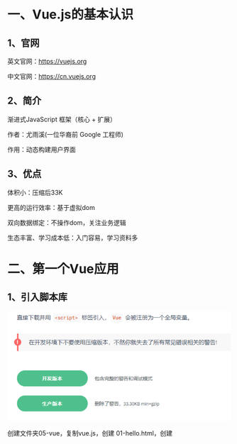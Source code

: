 # 一、Vue.js的基本认识

## 1、官网

英文官网：https://vuejs.org

中文官网：https://cn.vuejs.org

## 2、简介

渐进式JavaScript 框架（核心 + 扩展）

作者：尤雨溪(一位华裔前 Google 工程师) 

作用：动态构建用户界面

## 3、优点

体积小：压缩后33K

更高的运行效率：基于虚拟dom

双向数据绑定：不操作dom，关注业务逻辑

生态丰富、学习成本低：入门容易，学习资料多

# 二、第一个Vue应用

## 1、引入脚本库

![img](https://raw.githubusercontent.com/Eneru7/img/main/img_folder/ea72c8ba-1862-4380-8e34-17697f790408.png)

创建文件夹05-vue，复制vue.js，创建 01-hello.html，创建<script>标签 

```
<script src="vue.js"></script>
```

## 2、数据绑定



```html
<body>
    <!-- id标识vue作用的范围，绑定的数据必须写在这个div内部 -->
    <div id="app">
        <!-- {{}} 插值表达式，声明式渲染，绑定vue中的data数据 -->
        {{ message }}
    </div>
    <script src="vue.js"></script>
    <script>
        // 创建一个vue对象
        // Vue构造函数的参数是一个配置对象，对象中的key是一些固定的关键字
        new Vue({
            el: '#app', //绑定vue作用的范围，用id选择器选中div
            data: {
                //在data中注册变量，用于视图中的数据绑定
                message: 'Hello Vue!',
            }
        })
    </script>
</body>
```

这就是声明式渲染：Vue.js 的核心是一个允许采用简洁的模板语法来声明式地将数据渲染进 DOM 的系统 

```javascript
data: {
    message: 'Hello Vue!'
}
```

也可以写成

```javascript
data() {
    return {
        message: 'Hello Vue!'
    }
}
```

# 三、数据绑定指令

## 1、数据绑定指令

**step1：**创建 02-数据绑定指令.html

**step2：**引入脚本，创建Vue对象 

```javascript
  <script src="vue.js"></script>
  <script>
    new Vue({
      el: '#app',
      data: {
        company: '尚硅谷',
        site: 'http://www.atguigu.com'
      }
    })
  </script>
```

**step3：**使用数据绑定指令做数据渲染 

```html
<div id="app">
    <a v-bind:href="site" target="_blank">{{company}}</a>
    <input type="text" v-bind:value="company">
</div>
```

v-bind: 指令的简写形式 

```html
<!-- v-bind: 指令的简写形式 : -->
<a :href="site" target="_blank">{{company}}</a>
<input type="text" :value="company">
```

## 2、双向数据绑定指令

**step1：**创建 03-双向数据绑定指令.html

**step2：**将02的代码复制到03

**step3：**将 v-bind:value 修改成 v-model 

```html
<!--  v-bind:value 单向数据绑定  -->
<input type="text" v-bind:value="company">
<!--  v-model 双向数据绑定  -->
<input type="text" v-model="company">
```

### 什么是双向数据绑定？

- 当数据发生变化的时候，视图也会跟着发生变化

- - 数据模型发生了改变，会直接显示在页面上

- 当视图发生变化的时候，数据也会跟着同步变化

- - 用户在页面上的修改，会自动同步到数据模型中去

**注意：**v-model只用于用户交互组件中

# 四、理解MVVM

## 1、安装Vue.js devtools

- 离线安装

先解压Vue.jsDevtools

然后在Chrome中加载已解压的扩展程序

![img](E:/pro/WizNote/My%20Knowledge/temp/d613bc7e-5af7-48ec-bec5-cfe344c41eb0/128/index_files/304efb3a-84c7-4176-adf9-a5747113501e.png)

- 在线安装

先离线安装安装谷歌访问助手

然后在Chrome网上应用商店，搜索Vue.js devtools扩展程序，并安装

- 使用Vue插件

![img](E:/pro/WizNote/My%20Knowledge/temp/d613bc7e-5af7-48ec-bec5-cfe344c41eb0/128/index_files/476b5534-f1f2-4c7d-b29c-471460b493dd.png)

## 2、MVVM

![img](E:/pro/WizNote/My%20Knowledge/temp/d613bc7e-5af7-48ec-bec5-cfe344c41eb0/128/index_files/b46a7d6a-31ed-42d6-a238-2a17fd01a234.png)

# 五、绑定事件监听

创建 04-绑定事件监听.html

使用 v-on 进行事件绑定，v-on:click 表示处理鼠标点击事件，事件调用的方法定义在 vue 对象声明的 methods 节点中 

```html
<body>
  <div id="app">
    <button v-on:click="study">去学习</button>
  </div>
  
  <script src="vue.js"></script>
  <script>
    new Vue({
      el: '#app',
      data: {
        company: '尚硅谷'
      },
      methods: {
        study(){
          alert('我要去' + this.company + '学习')
        }
      }
    })
  </script>
</body>
```

v-on 指令的简写形式 

```html
<!-- v-on: 指令的简写形式 @ -->
<button @click="study">去学习</button>
```

六、计算属性创建 05-计算属性.html例1：模板中使用js表达式 

```html
<body>
    <script src="vue.js"></script>
    <script>
        new Vue({
            el: '#app',
            data: {
                message: 'hello',
            },
        })
    </script>
</body>
```

模板表达式非常便利，但是设计它们的初衷是用于简单运算的。在模板中放入太多的逻辑会难以维护。 

```html
<div id="app">
    <p>原始值: {{ message }}</p>
    <!-- 1、插值数据绑定中使用表达式 -->
    <p>反转消息: {{ message.split('').reverse().join('') }}</p>
</div>
```

所以，对于任何复杂逻辑，你都应当使用计算属性例2：使用计算属性 

```javascript
computed: {
    reversedMessage () {
        console.log('计算属性执行')
        return this.message.split('').reverse().join('')
    }
}
```

 

```html
<!-- 2、使用计算属性 -->
<p>反转消息: {{ reversedMessage }}</p>
```

**例3：使用方法**

 

```javascript
methods:{
    reversed () {
        console.log('方法执行')
        return this.message.split('').reverse().join('')
    }
}
```

 

```html
<!-- 3、使用方法 -->
<p>反转消息: {{ reversed() }}</p>
```

[**计算属性缓存 vs 方法**](https://cn.vuejs.org/v2/guide/computed.html#计算属性缓存-vs-方法)看起来计算属性和方法能完成相同的功能，那么他们有什么区别呢？**计算属性基于缓存**
**方法将总会再次执行**

 

```
<!-- 2、使用计算属性 -->
<p>反转消息: {{ reversedMessage }}</p>
<!-- 调用两次只执行一次属性的计算 -->
<p>反转消息: {{ reversedMessage }}</p>
<!-- 3、使用方法 -->
<p>反转消息: {{ reversed() }}</p>
<!-- 调用两次执行了两次属性的计算 -->
<p>反转消息: {{ reversed() }}</p>
```

## 计算属性的例子：计算属性的单向绑定和双向绑定

创建06-计算用户全名.html

 

```html
<body>
    <div id="app">
        姓: <input placeholder="First Name" v-model="firstName" /><br />
        名: <input placeholder="Last Name" v-model="lastName" /><br />
        姓名1(单向): <input placeholder="Full Name1" v-model="fullName1" /><br />
        姓名2(双向): <input placeholder="Full Name2" v-model="fullName2" /><br />
    </div>
    <script src="vue.js"></script>
    <script>
        new Vue({
            el: '#app',
            data: {
                firstName: 'Helen',
                lastName: 'Yao',
                // fullName: 'Helen Yao',
            },
            computed: {
                fullName1() {
                    console.log('计算fullName1')
                    return this.firstName + ' ' + this.lastName
                },
                fullName2: {
                    get() {
                        console.log('计算fullName2')
                        return this.firstName + ' ' + this.lastName
                    },
                    //当给fullName2指定新值时自动调用：实现双向绑定
                    set(value) {
                        console.log('fullName2 的 setter')
                        const names = value.split(' ')
                        this.firstName = names[0]
                        this.lastName = names[1]
                    },
                },
            },
        })
    </script>
</body>
```

# 七、监视

创建 07-监视.html 

```html
<body>
    <div id="app">
        姓: <input placeholder="First Name" v-model="firstName" /><br />
        名: <input placeholder="Last Name" v-model="lastName" /><br />
        姓名: <input placeholder="Full Name" v-model="fullName" /><br />
    </div>
    <script src="vue.js"></script>
    <script>
        new Vue({
            el: '#app',
            data: {
                firstName: 'Helen',
                lastName: 'Yao',
                // fullName: 'Helen Yao',
            },
            watch: {
                //当firstName改变时自动调用
                firstName(value) {
                    console.log('watch firstName')
                    this.fullName = value + ' ' + this.lastName
                    console.log(this.fullName)
                },
                //当lastName改变时自动调用
                lastName(value) {
                    console.log('watch lastName')
                    this.fullName = this.firstName + ' ' + value
                }
            },
        })
    </script>
</body>
```

# 八、条件渲染

创建 08-条件渲染.html 

```html
<script src="vue.js"></script>
<script>
    new Vue({
        el: '#app',
        data: {
            ok: false
        }
    })
</script>
```

点击复选框，显示或隐藏协议内容。分别使用 `v-if` 和 v-show 实现 

```html
<div id="app">
    <input type="checkbox" v-model="ok" />同意许可协议
    <!-- v:if条件指令：还有v-else、v-else-if 切换开销大 -->
    <p v-if="ok">yes.</p>
    <p v-else>no.</p>
    <!-- v:show 条件指令 初始渲染开销大 -->
    <p v-show="ok">yes.</p>
    <p v-show="!ok">no.</p>
</div>
```

# 九、列表渲染

创建 09-列表渲染.html 

```html
<script src="vue.js"></script>
<script>
    new Vue({
        el: '#app',
        data: {
            userList: [
                { username: 'helen', age: 18 },
                { username: 'peter', age: 28 }
            ]
        }
    })
</script>
```

v-for：列表循环指令 

```html
<div id="app">
    <ul>
        <!-- item：当前元素，index：当前元素的索引 -->
        <li v-for="(item, index) in userList">
            {{index}} {{item.username}} {{item.age}}
        </li>
    </ul>
</div>
```

# 十、实例生命周期

创建 10-实例的生命周期.html 

```html
<div id="app">
    <h3 id="h3">{{ message }}</h3>
</div>
```

分析生命周期相关方法的执行时机 

```html
<script src="vue.js"></script>
<script>
    new Vue({
        el: '#app',
        data: {
            message: '床前明月光'
        },
        // 页面在内存中已经初始化完毕：
        // 可以操作 data 中的数据、调用methods中的方法
        // 但是数据尚未被渲染到页面中：用户看不见
        created() {
            console.log('created')
            //可以操作 data 中的数据
            console.log(this.message)
            //可以调用methods中的方法
            this.show()
            //无法取出dom节点取数据，说明用户无法在浏览器中看见这个内容
            console.log(document.getElementById('h3').innerText)
        },
        
        // 数据已经被渲染到页面中
        mounted() { // 第四个被执行的钩子方法
            console.log('mounted')
            //可以取出dom节点取数据，说明用户已经在浏览器中看见内容
            console.log(document.getElementById('h3').innerText)
        },
        
        methods: {
            show() {
                console.log('show方法被调用')
            }
        },
    })
</script>
```

# 综合案例

创建：综合案例.html 

```html
<body>
  <div id="app">
    <table>
      <tr>
        <th>序号</th>
        <th>姓名</th>
        <th>年龄</th>
        <th>email</th>
      </tr>
      <tr v-for="(item, index) in userList">
        <td>{{index + 1}}</td>
        <td>{{item.name}}</td>
        <td>{{item.age}}</td>
        <td>{{item.email}}</td>
      </tr>
    </table>
  </div>
  <script src="vue.js"></script>
  <script src="axios.js"></script>
  <script>
    new Vue({
      el: '#app',
      data() {
        return {
          userList: [],
        }
      },
      created() {
        this.showList()
      },
      methods: {
        showList() {
          //使用自定义配置
          const request = axios.create({
            baseURL: 'http://localhost:8080', //url前缀
            timeout: 1000, //超时时间
            headers: { token: 'helen123456' }, //携带令牌
          })
          // 请求拦截器
          request.interceptors.request.use(
            function (config) {
              // 在发送请求之前做些什么，例如：在请求头中携带一个令牌
              config.headers.token = 'helen123456'
              return config
            },
            function (error) {
              // 对请求错误做些什么
              return Promise.reject(error)
            }
          )
          // 添加响应拦截器
          request.interceptors.response.use(
            function (response) {
              // 对响应数据做点什么，例如：使用response.data替代response，简化前端拿到的数据结果
              return response.data
            },
            function (error) {
              // 对响应错误做点什么
              return Promise.reject(error)
            }
          )
          //基于promise
          request({
            method: 'get',
            url: '/user/list',
          })
            .then((response) => {
              console.log('获取数据成功', response)
              this.userList = response
            })
            .catch((error) => {
              console.log('获取数据失败', error)
            })
        },
      },
    })
  </script>
</body>
```